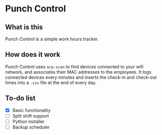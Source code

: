 # Punch Control

## What is this

Punch Control is a simple work hours tracker. 

## How does it work

Punch Control uses `arp-scan` to find devices connected to your wifi network, and associates their MAC addresses to the employees. It logs connected devices every minutes and inserts the check-in and check-out times into a `.csv` file at the end of every day.

## To-do list

-[x] Basic functionality
-[ ] Split shift support
-[ ] Python installer
-[ ] Backup scheduler
